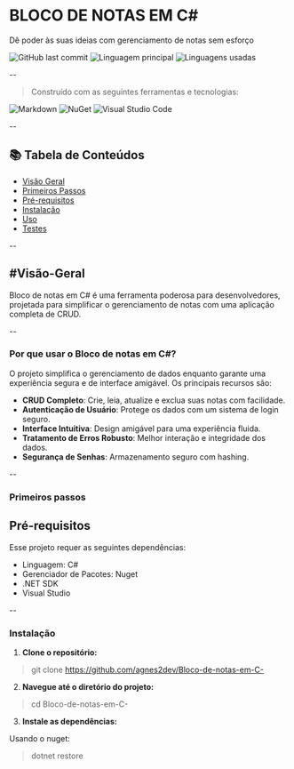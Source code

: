 # BLOCO DE NOTAS EM C#

Dê poder às suas ideias com gerenciamento de notas sem esforço

![GitHub last commit](https://img.shields.io/github/last-commit/agnes2dev/Bloco?label=%C3%BAltimo%20commit)
![Linguagem principal](https://img.shields.io/badge/C%23-100%25-blue)
![Linguagens usadas](https://img.shields.io/badge/Linguagens-1-blue)

-- 
> Construído com as seguintes ferramentas e tecnologias:

![Markdown](https://img.shields.io/badge/Markdown-%23000000.svg?style=flat&logo=markdown&logoColor=white)
![NuGet](https://img.shields.io/badge/NuGet-004880?style=flat&logo=nuget&logoColor=white)
![Visual Studio Code](https://img.shields.io/badge/Visual%20Studio-007ACC?style=flat&logo=visual%20studio%20code&logoColor=white)

--

## 📚 Tabela de Conteúdos
- [Visão Geral](#visão-geral)
- [Primeiros Passos](#primeiros-passos)
- [Pré-requisitos](#pré-requisitos)
- [Instalação](#instalação)
- [Uso](#uso)
- [Testes](#testes)

--

## #Visão-Geral

Bloco de notas em C# é uma ferramenta poderosa para desenvolvedores, projetada para simplificar o gerenciamento de notas com uma aplicação completa de CRUD.

-- 

### Por que usar o Bloco de notas em C#?

O projeto simplifica o gerenciamento de dados enquanto garante uma experiência segura e de interface amigável. Os principais recursos são:

- **CRUD Completo**: Crie, leia, atualize e exclua suas notas com facilidade.
- **Autenticação de Usuário**: Protege os dados com um sistema de login seguro.
- **Interface Intuitiva**: Design amigável para uma experiência fluida.
- **Tratamento de Erros Robusto**: Melhor interação e integridade dos dados.
- **Segurança de Senhas**: Armazenamento seguro com hashing.

--

### Primeiros passos

## Pré-requisitos

Esse projeto requer as seguintes dependências: 

- Linguagem: C#
- Gerenciador de Pacotes: Nuget
- .NET SDK
- Visual Studio

--

  ### Instalação

  1. **Clone o repositório:**
  > git clone https://github.com/agnes2dev/Bloco-de-notas-em-C-
   
  2. **Navegue até o diretório do projeto:**
  > cd Bloco-de-notas-em-C-

  3. **Instale as dependências:**

  Usando o nuget:
  >dotnet restore
     
  
